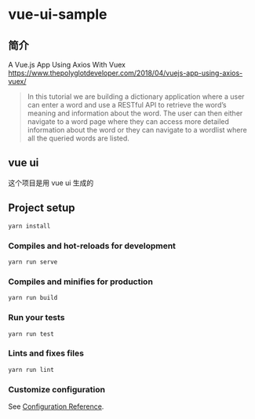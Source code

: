 # vue-ui-sample

## 简介

A Vue.js App Using Axios With Vuex
https://www.thepolyglotdeveloper.com/2018/04/vuejs-app-using-axios-vuex/

> In this tutorial we are building a dictionary application where a user can enter a word and use a RESTful API to retrieve the word’s meaning and information about the word. The user can then either navigate to a word page where they can access more detailed information about the word or they can navigate to a wordlist where all the queried words are listed.

## vue ui

这个项目是用 vue ui 生成的

## Project setup
```
yarn install
```

### Compiles and hot-reloads for development
```
yarn run serve
```

### Compiles and minifies for production
```
yarn run build
```

### Run your tests
```
yarn run test
```

### Lints and fixes files
```
yarn run lint
```

### Customize configuration
See [Configuration Reference](https://cli.vuejs.org/config/).
